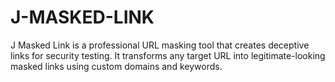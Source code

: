 # J-MASKED-LINK
J Masked Link is a professional URL masking tool that creates deceptive links for security testing. It transforms any target URL into legitimate-looking masked links using custom domains and keywords.
